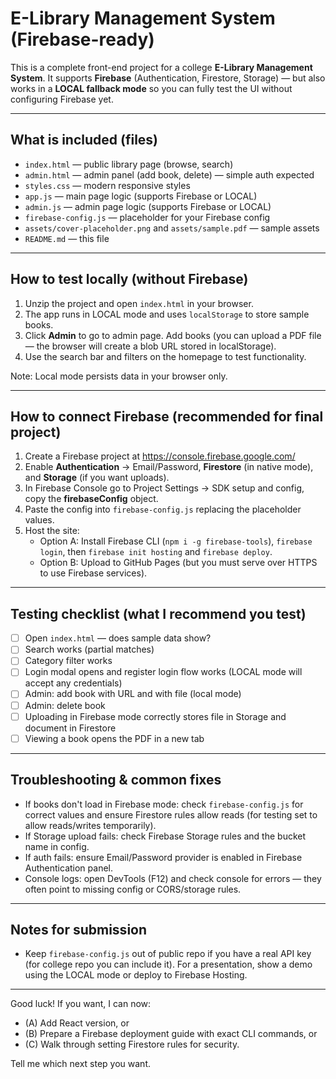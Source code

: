 # E-Library Management System (Firebase-ready)

This is a complete front-end project for a college **E-Library Management System**. It supports **Firebase** (Authentication, Firestore, Storage) — but also works in a **LOCAL fallback mode** so you can fully test the UI without configuring Firebase yet.

---
## What is included (files)

- `index.html` — public library page (browse, search)
- `admin.html` — admin panel (add book, delete) — simple auth expected
- `styles.css` — modern responsive styles
- `app.js` — main page logic (supports Firebase or LOCAL)
- `admin.js` — admin page logic (supports Firebase or LOCAL)
- `firebase-config.js` — placeholder for your Firebase config
- `assets/cover-placeholder.png` and `assets/sample.pdf` — sample assets
- `README.md` — this file

---
## How to test locally (without Firebase)
1. Unzip the project and open `index.html` in your browser.
2. The app runs in LOCAL mode and uses `localStorage` to store sample books.
3. Click **Admin** to go to admin page. Add books (you can upload a PDF file — the browser will create a blob URL stored in localStorage).
4. Use the search bar and filters on the homepage to test functionality.

Note: Local mode persists data in your browser only.

---
## How to connect Firebase (recommended for final project)
1. Create a Firebase project at https://console.firebase.google.com/
2. Enable **Authentication** -> Email/Password, **Firestore** (in native mode), and **Storage** (if you want uploads).
3. In Firebase Console go to Project Settings -> SDK setup and config, copy the **firebaseConfig** object.
4. Paste the config into `firebase-config.js` replacing the placeholder values.
5. Host the site:
   - Option A: Install Firebase CLI (`npm i -g firebase-tools`), `firebase login`, then `firebase init hosting` and `firebase deploy`.
   - Option B: Upload to GitHub Pages (but you must serve over HTTPS to use Firebase services).

---
## Testing checklist (what I recommend you test)
- [ ] Open `index.html` — does sample data show?
- [ ] Search works (partial matches)
- [ ] Category filter works
- [ ] Login modal opens and register login flow works (LOCAL mode will accept any credentials)
- [ ] Admin: add book with URL and with file (local mode)
- [ ] Admin: delete book
- [ ] Uploading in Firebase mode correctly stores file in Storage and document in Firestore
- [ ] Viewing a book opens the PDF in a new tab

---
## Troubleshooting & common fixes
- If books don't load in Firebase mode: check `firebase-config.js` for correct values and ensure Firestore rules allow reads (for testing set to allow reads/writes temporarily).
- If Storage upload fails: check Firebase Storage rules and the bucket name in config.
- If auth fails: ensure Email/Password provider is enabled in Firebase Authentication panel.
- Console logs: open DevTools (F12) and check console for errors — they often point to missing config or CORS/storage rules.

---
## Notes for submission
- Keep `firebase-config.js` out of public repo if you have a real API key (for college repo you can include it). For a presentation, show a demo using the LOCAL mode or deploy to Firebase Hosting.

---
Good luck! If you want, I can now:
- (A) Add React version, or
- (B) Prepare a Firebase deployment guide with exact CLI commands, or
- (C) Walk through setting Firestore rules for security.

Tell me which next step you want.
